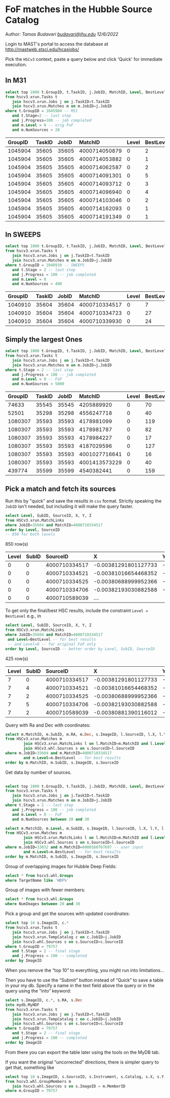 # FoF matches in the Hubble Source Catalog

Author: *Tamas Budavari budavari@jhu.edu 12/6/2022*

Login to MAST's portal to access the database at <http://mastweb.stsci.edu/hcasjobs/>

Pick the `HSCv3` context, paste a query below and click 'Quick' for immediate execution.

## In M31

```SQL
select top 1000 t.GroupID, t.TaskID, j.JobID, MatchID, Level, BestLevel, NumSources
from hscv3.xrun.Tasks t 
   join hscv3.xrun.Jobs j on j.TaskID=t.TaskID
   join hscv3.xrun.Matches m on m.JobID=j.JobID
where t.GroupID = 1045904 -- M31 
   and t.Stage=2 -- last step
   and j.Progress=100 -- job completed
   and m.Level = 0 -- orig FoF
   and m.NumSources > 28
```

| GroupID | TaskID | JobID | MatchID       | Level | BestLevel | NumSources |
| :------ | :----- | :---- | :------------ | :---- | :-------- | :--------- |
| 1045904 | 35605  | 35605 | 4000714050879 | 0     | 2         | 29         |
| 1045904 | 35605  | 35605 | 4000714053882 | 0     | 1         | 29         |
| 1045904 | 35605  | 35605 | 4000714062587 | 0     | 2         | 29         |
| 1045904 | 35605  | 35605 | 4000714091301 | 0     | 5         | 34         |
| 1045904 | 35605  | 35605 | 4000714093712 | 0     | 3         | 29         |
| 1045904 | 35605  | 35605 | 4000714096940 | 0     | 4         | 30         |
| 1045904 | 35605  | 35605 | 4000714103046 | 0     | 2         | 29         |
| 1045904 | 35605  | 35605 | 4000714162093 | 0     | 1         | 29         |
| 1045904 | 35605  | 35605 | 4000714191349 | 0     | 1         | 29         |

## In SWEEPS

```SQL
select top 1000 t.GroupID, t.TaskID, j.JobID, MatchID, Level, BestLevel, NumSources
from hscv3.xrun.Tasks t 
   join hscv3.xrun.Jobs j on j.TaskID=t.TaskID
   join hscv3.xrun.Matches m on m.JobID=j.JobID
where t.GroupID = 1040910 -- SWEEPS
   and t.Stage = 2 -- last step
   and j.Progress = 100 -- job completed
   and m.Level = 0 
   and m.NumSources > 400
```

| GroupID | TaskID | JobID | MatchID       | Level | BestLevel | NumSources |
| :------ | :----- | :---- | :------------ | :---- | :-------- | :--------- |
| 1040910 | 35604  | 35604 | 4000710334517 | 0     | 7         | 425        |
| 1040910 | 35604  | 35604 | 4000710334723 | 0     | 27        | 458        |
| 1040910 | 35604  | 35604 | 4000710339930 | 0     | 24        | 424        |

## Simply the largest Ones

```SQL
select top 1000 t.GroupID, t.TaskID, j.JobID, MatchID, Level, BestLevel, NumSources
from hscv3.xrun.Tasks t 
   join hscv3.xrun.Jobs j on j.TaskID=t.TaskID
   join hscv3.xrun.Matches m on m.JobID=j.JobID
where t.Stage = 2 -- last step
   and j.Progress = 100 -- job completed
   and m.Level = 0 -- FoF
   and m.NumSources > 5000
```

| GroupID | TaskID | JobID | MatchID       | Level | BestLevel | NumSources |
| :------ | :----- | :---- | :------------ | :---- | :-------- | :--------- |
| 74633   | 35545  | 35545 | 4205889920    | 0     | 70        | 6526       |
| 52501   | 35298  | 35298 | 4556247718    | 0     | 40        | 5739       |
| 1080307 | 35593  | 35593 | 4178981099    | 0     | 119       | 24576      |
| 1080307 | 35593  | 35593 | 4178981787    | 0     | 82        | 6002       |
| 1080307 | 35593  | 35593 | 4178984227    | 0     | 17        | 7046       |
| 1080307 | 35593  | 35593 | 4187029596    | 0     | 127       | 5313       |
| 1080307 | 35593  | 35593 | 4001027716641 | 0     | 16        | 14479      |
| 1080307 | 35593  | 35593 | 4001413573229 | 0     | 40        | 15780      |
| 439774  | 35599  | 35599 | 4540382441    | 0     | 159       | 5136       |

## Pick a match and fetch its sources

Run this by "quick" and save the results in `csv` format. Strictly speaking the `JobID` isn't needed, but including it will make the query faster.

```SQL
select Level, SubID, SourceID, X, Y, Z
from HSCv3.xrun.MatchLinks
where JobID=35604 and MatchID=4000710334517
order by Level, SourceID
-- 850 for both levels
```

850 row(s)

| Level | SubID | SourceID      | X                    | Y                  | Z                  |
| :---- | :---- | :------------ | :------------------- | :----------------- | :----------------- |
| 0     | 0     | 4000710334517 | -0.00381291801127733 | -0.873027769556957 | -0.487655590800151 |
| 0     | 0     | 4000710334521 | -0.00381016654468352 | -0.873027869172163 | -0.487655433969123 |
| 0     | 0     | 4000710334525 | -0.00380688999952366 | -0.873028113194516 | -0.487655022695916 |
| 0     | 0     | 4000710334706 | -0.00382193030882588 | -0.873027610348576 | -0.487655805274346 |
| 0     | 0     | 4000710589039 | ....                 |                    |                    |

To get only the final/best HSC results, include the constraint `Level = BestLevel` e.g., in

```SQL
select Level, SubID, SourceID, X, Y, Z
from HSCv3.xrun.MatchLinks
where JobID=35604 and MatchID=4000710334517
 and Level=BestLevel -- for best results 
 -- and Level=0 -- for original FoF only
order by Level, SourceID -- better order by Level, SubID, SourceID
```

425 row(s)

| Level | SubID | SourceID      | X                    | Y                  | Z                  |
| :---- | :---- | :------------ | :------------------- | :----------------- | :----------------- |
| 7     | 0     | 4000710334517 | -0.00381291801127733 | -0.873027769556957 | -0.487655590800151 |
| 7     | 4     | 4000710334521 | -0.00381016654468352 | -0.873027869172163 | -0.487655433969123 |
| 7     | 2     | 4000710334525 | -0.00380688999952366 | -0.873028113194516 | -0.487655022695916 |
| 7     | 5     | 4000710334706 | -0.00382193030882588 | -0.873027610348576 | -0.487655805274346 |
| 7     | 2     | 4000710589039 | -0.00380881390116012 | -0.873027973773998 | -0.487655257271705 |

Query with Ra and Dec with coordinates:

```SQL
select m.MatchID, m.SubID, m.RA, m.Dec, s.ImageID, l.SourceID, l.X, l.Y, l.Z, s.Sigma
from HSCv3.xrun.Matches m
        join HSCv3.xrun.MatchLinks l on l.MatchID=m.MatchID and l.Level=m.Level and l.JobID=m.JobID and l.SubID=m.SubID
        join HSCv3.whl.Sources s on s.SourceID=l.SourceID
where m.JobID=35604 and m.MatchID=4000710334517
        and m.Level=m.BestLevel -- for best results
order by m.MatchID, m.SubID, s.ImageID, s.SourceID
```

Get data by number of sources.
``` SQL
 
select top 1000 t.GroupID, t.TaskID, j.JobID, MatchID, Level, BestLevel, NumSources
from hscv3.xrun.Tasks t
   join hscv3.xrun.Jobs j on j.TaskID=t.TaskID
   join hscv3.xrun.Matches m on m.JobID=j.JobID
where t.Stage = 2 -- last step
   and j.Progress = 100 -- job completed
   and m.Level = 0 -- FoF
   and m.NumSources between 20 and 30
```

``` SQL
select m.MatchID, m.Level, m.SubID, s.ImageID, l.SourceID, l.X, l.Y, l.Z, s.Sigma, s.RA, s.Dec
from HSCv3.xrun.Matches m
        join HSCv3.xrun.MatchLinks l on l.MatchID=m.MatchID and l.Level=m.Level and l.JobID=m.JobID and l.SubID=m.SubID
        join HSCv3.whl.Sources s on s.SourceID=l.SourceID
where m.JobID=33032 and m.MatchID=6000160767697 -- user input
        and m.Level=m.BestLevel -- for best results
order by m.MatchID, m.SubID, s.ImageID, s.SourceID

```

Group of overlapping images for Hubble Deep Fields:

``` SQL
select * from hscv3.whl.Groups
where TargetName like 'HDF%'
```

Group of images with fewer members:

``` sql
select * from hscv3.whl.Groups
where NumImages between 20 and 30
```

Pick a group and get the sources with updated coordinates:

```sql
select top 10 s.ImageID, c.*
from hscv3.xrun.Tasks t
   join hscv3.xrun.Jobs j on j.TaskID=t.TaskID
   join hscv3.xrun.TempCatalog c on c.JobID=j.JobID
   join hscv3.whl.Sources s on s.SourceID=c.SourceID
where t.GroupID = 79757
   and t.Stage = 2 -- final stage
   and j.Progress = 100 -- completed
order by ImageID
```

When you remove the “top 10” to everything, you might run into limitations...

Then you have to use the “Submit” button instead of “Quick” to save a table in your my db. Specify a name in the text field above the query or in the query using the “into” keyword:

```sql
select s.ImageID, c.*, s.RA, s.Dec
into mydb.MyHDF
from hscv3.xrun.Tasks t
   join hscv3.xrun.Jobs j on j.TaskID=t.TaskID
   join hscv3.xrun.TempCatalog c on c.JobID=j.JobID
   join hscv3.whl.Sources s on s.SourceID=c.SourceID
where t.GroupID = 79757
   and t.Stage = 2 -- final stage
   and j.Progress = 100 -- completed
order by ImageID
```

From there you can export the table later using the tools on the MyDB tab.

If you want the original “uncorrected” directions, there is simpler query to get that, something like

```sql
select top 10 s.ImageID, s.SourceID, s.Instrument, s.Catalog, s.X, s.Y, s.Z, s.Sigma, s.Counts
from hscv3.whl.GroupMembers m
   join hscv3.whl.Sources s on s.ImageID = m.MemberID
where m.GroupID = 79757
```